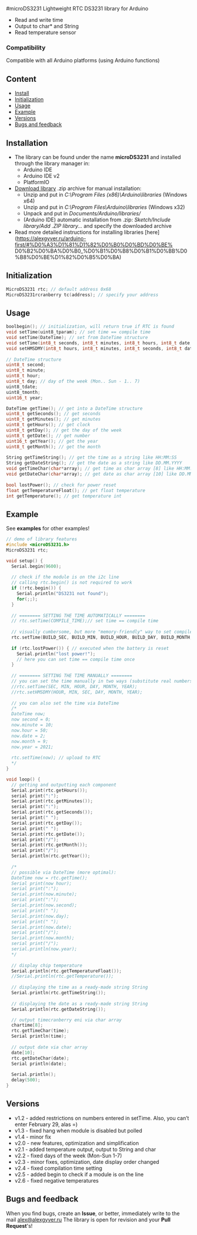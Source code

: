 #microDS3231
Lightweight RTC DS3231 library for Arduino
- Read and write time
- Output to char* and String
- Read temperature sensor

### Compatibility
Compatible with all Arduino platforms (using Arduino functions)

## Content
- [Install](#install)
- [Initialization](#init)
- [Usage](#usage)
- [Example](#example)
- [Versions](#versions)
- [Bugs and feedback](#feedback)

<a id="install"></a>
## Installation
- The library can be found under the name **microDS3231** and installed through the library manager in:
    - Arduino IDE
    - Arduino IDE v2
    - PlatformIO
- [Download library](https://github.com/GyverLibs/microDS3231/archive/refs/heads/main.zip) .zip archive for manual installation:
    - Unzip and put in *C:\Program Files (x86)\Arduino\libraries* (Windows x64)
    - Unzip and put in *C:\Program Files\Arduino\libraries* (Windows x32)
    - Unpack and put in *Documents/Arduino/libraries/*
    - (Arduino IDE) automatic installation from .zip: *Sketch/Include library/Add .ZIP library…* and specify the downloaded archive
- Read more detailed instructions for installing libraries [here] (https://alexgyver.ru/arduino-first/#%D0%A3%D1%81%D1%82%D0%B0%D0%BD%D0%BE% D0%B2%D0%BA%D0%B0_%D0%B1%D0%B8%D0%B1%D0%BB%D0%B8%D0%BE%D1%82%D0%B5%D0%BA)

<a id="init"></a>
## Initialization
```cpp
MicroDS3231 rtc; // default address 0x68
MicroDS3231rcranberry tc(address); // specify your address
```

<a id="usage"></a>
## Usage
```cpp
boolbegin(); // initialization, will return true if RTC is found
void setTime(uint8_tparam); // set time == compile time
void setTime(DateTime); // set from DateTime structure
void setTime(int8_t seconds, int8_t minutes, int8_t hours, int8_t date, int8_t month, int16_t year); // set the time
void setHMSDMY(int8_t hours, int8_t minutes, int8_t seconds, int8_t date, int8_t month, int16_t year); // set time type 2
    
// DateTime structure
uint8_t second;
uint8_t minute;
uint8_t hour;
uint8_t day; // day of the week (Mon.. Sun - 1.. 7)
uint8_tdate;
uint8_tmonth;
uint16_t year;

DateTime getTime(); // get into a DateTime structure
uint8_t getSeconds(); // get seconds
uint8_t getMinutes(); // get minutes
uint8_t getHours(); // get clock
uint8_t getDay(); // get the day of the week
uint8_t getDate(); // get number
uint16_t getYear(); // get the year
uint8_t getMonth(); // get the month
    
String getTimeString(); // get the time as a string like HH:MM:SS
String getDateString(); // get the date as a string like DD.MM.YYYY
void getTimeChar(char*array); // get time as char array [8] like HH:MM:SS
void getDateChar(char*array); // get date as char array [10] like DD.MM.YYYY
    
bool lostPower(); // check for power reset
float getTemperatureFloat(); // get float temperature
int getTemperature(); // get temperature int
```

<a id="example"></a>
## Example
See **examples** for other examples!
```cpp
// demo of library features
#include <microDS3231.h>
MicroDS3231 rtc;

void setup() {
  Serial.begin(9600);
  
  // check if the module is on the i2c line
  // calling rtc.begin() is not required to work
  if (!rtc.begin()) {
    Serial.println("DS3231 not found");
    for(;;);
  }
  
  // ======== SETTING THE TIME AUTOMATICALLY ========
  // rtc.setTime(COMPILE_TIME);// set time == compile time
  
  // visually cumbersome, but more "memory-friendly" way to set compile time
  rtc.setTime(BUILD_SEC, BUILD_MIN, BUILD_HOUR, BUILD_DAY, BUILD_MONTH, BUILD_YEAR);
    
  if (rtc.lostPower()) { // executed when the battery is reset
    Serial.println("lost power!");
    // here you can set time == compile time once
  }
  
  // ======== SETTING THE TIME MANUALLY ========
  // you can set the time manually in two ways (substitute real numbers)
  //rtc.setTime(SEC, MIN, HOUR, DAY, MONTH, YEAR);
  //rtc.setHMSDMY(HOUR, MIN, SEC, DAY, MONTH, YEAR);
  
  // you can also set the time via DateTime
  /*
  DateTime now;
  now second = 0;
  now.minute = 10;
  now.hour = 50;
  now.date = 2;
  now.month = 9;
  now.year = 2021;
  
  rtc.setTime(now); // upload to RTC
  */
}

void loop() {
  // getting and outputting each component
  Serial.print(rtc.getHours());
  serial print(":");
  Serial.print(rtc.getMinutes());
  serial print(":");
  Serial.print(rtc.getSeconds());
  serial print(" ");
  Serial.print(rtc.getDay());
  serial print(" ");
  Serial.print(rtc.getDate());
  serial print("/");
  Serial.print(rtc.getMonth());
  serial print("/");
  Serial.println(rtc.getYear());
  
  /*
  // possible via DateTime (more optimal):
  DateTime now = rtc.getTime();
  Serial print(now hour);
  serial print(":");
  Serial.print(now.minute);
  serial print(":");
  Serial.print(now.second);
  serial print(" ");
  Serial.print(now.day);
  serial print(" ");
  Serial.print(now.date);
  serial print("/");
  Serial.print(now.month);
  serial print("/");
  serial.println(now.year);
  */
  
  // display chip temperature
  Serial.println(rtc.getTemperatureFloat());
  //Serial.println(rtc.getTemperature());
  
  // displaying the time as a ready-made string String
  Serial.println(rtc.getTimeString());
  
  // displaying the date as a ready-made string String
  Serial.println(rtc.getDateString());

  // output timecranberry eni via char array
  chartime[8];
  rtc.getTimeChar(time);
  Serial println(time);
  
  // output date via char array
  date[10];
  rtc.getDateChar(date);
  Serial println(date);
  
  Serial.println();
  delay(500);
}
```

<a id="versions"></a>
## Versions
- v1.2 - added restrictions on numbers entered in setTime. Also, you can’t enter February 29, alas =)
- v1.3 - fixed hang when module is disabled but polled
- v1.4 - minor fix
- v2.0 - new features, optimization and simplification
- v2.1 - added temperature output, output to String and char
- v2.2 - fixed days of the week (Mon-Sun 1-7)
- v2.3 - minor fixes, optimization, date display order changed
- v2.4 - fixed compilation time setting
- v2.5 - added begin to check if a module is on the line
- v2.6 - fixed negative temperatures
    
<a id="feedback"></a>
## Bugs and feedback
When you find bugs, create an **Issue**, or better, immediately write to the mail [alex@alexgyver.ru](mailto:alex@alexgyver.ru)
The library is open for revision and your **Pull Request**'s!
